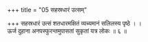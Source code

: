 +++
title = "05 सहस्रधारं उत्सम्"

+++
सहस्रधारं उत्सं शतधारमक्षितं व्यच्यमानं सलिलस्य पृष्ठे । ।  
ऊर्ज दुहाना अनपस्फुरन्तमुपासतां सुकृतां यत्र लोकः ॥ ६ ॥